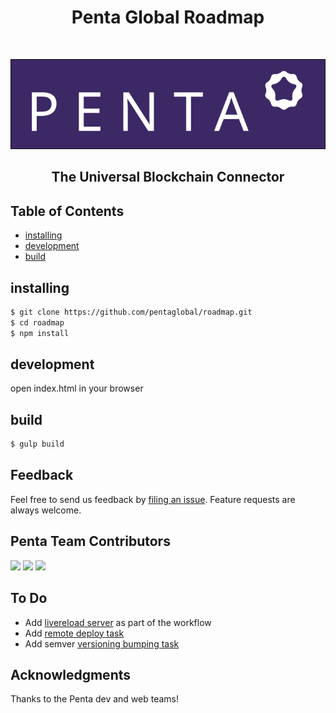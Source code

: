<h1 align="center"> Penta Global Roadmap </h1> <br>
<p align="center">
  <a href="https://penta.global/">
    <img alt="Penta Global" title="Penta Global" src="svg/logo-3x.svg">
  </a>
</p>

<h2 align="center">
  The Universal Blockchain Connector
</h2>

## Table of Contents

* [installing](#installing)
* [development](#development)
* [build](#build)

<!-- END doctoc generated TOC please keep comment here to allow auto update -->

## installing

```bash
$ git clone https://github.com/pentaglobal/roadmap.git
$ cd roadmap
$ npm install
```

## development

open index.html in your browser

## build

```bash
$ gulp build
```

## Feedback

Feel free to send us feedback by [filing an issue](https://github.com/pentaglobal/roadmap/issues/new). Feature requests are always welcome.

## Penta Team Contributors

<a href="https://github.com/mark0725" target="_blank"><img src="https://avatars3.githubusercontent.com/u/3497067?v=4" width="100"></a>
<a href="https://github.com/pentaadmin" target="_blank"><img src="https://avatars1.githubusercontent.com/u/35656282?v=4" width="100"></a>
<a href="https://github.com/stevexm" target="_blank"><img src="https://avatars0.githubusercontent.com/u/388666?s=460&v=4" width="100"></a>

## To Do

* Add [livereload server](https://github.com/vohof/gulp-livereload) as part of the workflow
* Add [remote deploy task](https://gist.github.com/plasticbrain/b98b5c3b97e7226353ce)
* Add semver [versioning bumping task](https://github.com/stevelacy/gulp-bump)

## Acknowledgments

Thanks to the Penta dev and web teams!
